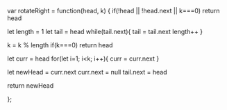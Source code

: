 var rotateRight = function(head, k) {
  if(!head || !head.next || k===0) return head
  
  let length = 1
  let tail = head
  while(tail.next){
    tail = tail.next
    length++
  }
  
  k = k % length
  if(k===0) return head
  
  let curr = head
  for(let i=1; i<k; i++){
    curr = curr.next
  }
  
  let newHead = curr.next
  curr.next = null
  tail.next = head
  
  return newHead
  
  
};